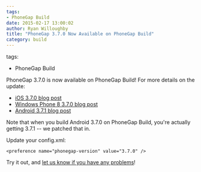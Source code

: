 ```yaml
---
tags:
- PhoneGap Build
date: 2015-02-17 13:00:02
author: Ryan Willoughby
title: "PhoneGap 3.7.0 Now Available on PhoneGap Build"
category: build
---
```

tags:
- PhoneGap Build

PhoneGap 3.7.0 is now available on PhoneGap Build! For more details on the update:

- [iOS 3.7.0 blog post](http://cordova.apache.org/announcements/2014/11/06/cordova-ios-3.7.0.html)
- [Windows Phone 8 3.7.0 blog post](http://cordova.apache.org/announcements/2014/11/06/cordova-wp-windows-3.7.0.html)
- [Android 3.7.1 blog post](http://cordova.apache.org/announcements/2015/02/06/cordova-android-3.7.1.html)

Note that when you build Android 3.7.0 on PhoneGap Build, you're actually getting 3.7.1 -- we patched that in.

Update your config.xml:

    <preference name="phonegap-version" value="3.7.0" />

Try it out, and [let us know if you have any problems](http://community.phonegap.com)!